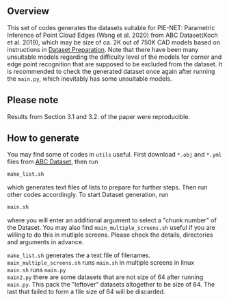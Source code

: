 ## Overview
This set of codes generates the datasets suitable for PIE-NET: Parametric Inference of Point Cloud Edges (Wang et al. 2020) from ABC Dataset(Koch et al. 2019), which may be size of ca. 2K out of 750K CAD models based on instructions in [Dataset Preparation](https://github.com/wangxiaogang866/PIE-NET). Note that there have been many unsuitable models regarding the difficulty level of the models for corner and edge point recognition that are supposed to be excluded from the dataset. It is recommended to check the generated dataset once again after running the `main.py`, which inevitably has some unsuitable models.

## Please note
Results from Section 3.1 and 3.2. of the paper were reproducible.

## How to generate
You may find some of codes in `utils` useful. First download `*.obj` and `*.yml` files from [ABC Dataset](https://deep-geometry.github.io/abc-dataset/), then run 
```bash
make_list.sh
```
which generates text files of lists to prepare for further steps. Then run other codes accordingly. To start Dataset generation, run
```bash
main.sh
```
where you will enter an additional argument to select a "chunk number" of the Dataset. You may also find `main_multiple_screens.sh` useful if you are willing to do this in mutliple screens. Please check the details, directories and arguments in advance. <br />

`make_list.sh` generates the a text file of filenames. <br />
`main_multiple_screens.sh` runs `main.sh` in multiple screens in linux <br />
`main.sh` runs `main.py` <br />
`main2.py` there are some datasets that are not size of 64 after running `main.py`. This pack the "leftover" datasets altogether to be size of 64. The last that failed to form a file size of 64 will be discarded.<br />
